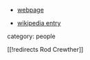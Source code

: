 
* [webpage](http://www.physics.adelaide.edu.au/theory/staff/crewther.html)


* [wikipedia entry](http://en.wikipedia.org/wiki/Rod_Crewther)

category: people

[[!redirects Rod Crewther]]